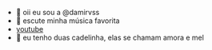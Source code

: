 - 👋 oii eu sou a @damirvss
-  👀 escute minha música favorita 
- [youtube](https://youtu.be/u-Ibx3jTnvQ)
- 💞️ eu tenho duas cadelinha, elas se chamam amora e mel


<!---
damirvss/damirvss is a ✨ special ✨ repository because its `README.md` (this file) appears on your GitHub profile.
You can click the Preview link to take a look at your changes.
--->
